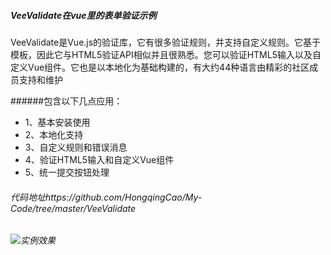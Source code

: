 
##### VeeValidate在vue里的表单验证示例
VeeValidate是Vue.js的验证库，它有很多验证规则，并支持自定义规则。它基于模板，因此它与HTML5验证API相似并且很熟悉。您可以验证HTML5输入以及自定义Vue组件。它也是以本地化为基础构建的，有大约44种语言由精彩的社区成员支持和维护

######包含以下几点应用：
* 1、基本安装使用
* 2、本地化支持
* 3、自定义规则和错误消息
* 4、验证HTML5输入和自定义Vue组件
* 5、统一提交按钮处理

###### 代码地址https://github.com/HongqingCao/My-Code/tree/master/VeeValidate

###### ![实例效果](https://github.com/HongqingCao/My-Code/blob/master/VeeValidate/VeeValidate.gif)
